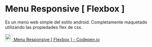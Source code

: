 # Menu Responsive [ Flexbox ]
Es un menú web simple del estilo android. Completamente maquetado utilizando las propiedades flex de css.

<a href='https://codepen.io/GuidoCavallo/pen/WzMNqX' target="_blank">
<img src="https://blog.codepen.io/wp-content/uploads/2012/06/Button-Fill-Black-Large.png" width='24px'>
Menu Responsive [ Flexbox ] - Codepen.io
</a>
